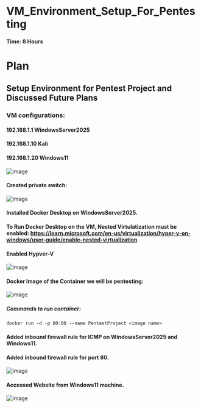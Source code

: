 # VM_Environment_Setup_For_Pentesting

#### Time: 8 Hours

# Plan

## Setup Environment for Pentest Project and Discussed Future Plans

### VM configurations:

#### 192.168.1.1 WindowsServer2025
#### 192.168.1.10 Kali
#### 192.168.1.20 Windows11

![image](https://github.com/user-attachments/assets/0f0773b3-0686-49fc-8c15-a2caa143f17d)

#### Created private switch:
![image](https://github.com/user-attachments/assets/0eb047fa-da01-4915-86f2-a7730de99f42)

#### Installed Docker Desktop on WindowsServer2025.

#### To Run Docker Desktop on the VM, Nested Virtulatization must be enabled: https://learn.microsoft.com/en-us/virtualization/hyper-v-on-windows/user-guide/enable-nested-virtualization

#### Enabled Hypver-V 
![image](https://github.com/user-attachments/assets/aa86d29c-994c-472b-b894-4760a130e3ec)

#### Docker Image of the Container we will be pentesting:

![image](https://github.com/user-attachments/assets/a789e07f-3df9-4b02-9c48-08d9ebe5ec96)

##### Commands to run container:

```
docker run -d -p 80:80 --name PentestProject <image name>

```

#### Added inbound firewall rule for ICMP on WindowsServer2025 and Windows11.

#### Added inbound firewall rule for port 80.
![image](https://github.com/user-attachments/assets/baae5030-49a6-4964-80c4-f3e0cf26f70f)


#### Accessed Website from Windows11 machine.
![image](https://github.com/user-attachments/assets/c3be44f8-47a6-4d85-ac48-6bcafa071b80)

